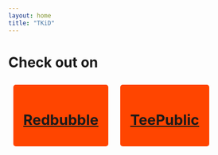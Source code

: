 ```yaml
---
layout: home
title: "TKiD"
---
```

<style>
.link-button {
    display: inline-block;
    background-color: #ff4500;
    color: white;
    padding: 12px 20px;
    margin: 10px;
    font-size: 1.2rem;
    text-decoration: none;
    border-radius: 5px;
    transition: 0.3s;
  }
</style>
<h1>Check out on</h1>

<div class="link-button">
<h2><a class="linkhai" href="https://www.redbubble.com/people/redlii/shop">Redbubble</a></h2>
</div>

<div class="link-button">
<h2><a class="linkhai" href="https://www.teepublic.com/user/tkid">TeePublic</a></h2>
</div>
